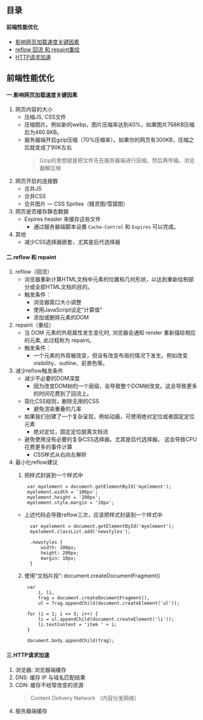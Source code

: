 ## 目录
#### 前端性能优化
* [影响网页加载速度关键因素](#a) 
* [reflow 回流 和 repaint重绘](#b) 
* [HTTP请求加速](#c) 


## 前端性能优化 
#### <div id='a'>一.影响网页加载速度关键因素</div>
1. 网页内容的大小
    * 压缩JS, CSS文件
    * 压缩图片。例如新的webp，图片压缩率达到40%，如果图片768KB压缩后为460.8KB。
    * 服务器端开启gzip压缩（70%压缩率）。如果你的网页有300KB，压缩之后就变成了90K左右
        > Gzip的思想就是把文件先在服务器端进行压缩，然后再传输。浏览器解压缩
2. 网页开启的连接数
    * 合并JS
    * 合并CSS
    * 合并图片 — CSS Sprites（精灵图/雪碧图）
3. 网页是否缓存静态数据
    * Expires header 来缓存这些文件
        * 通过服务器端脚本设置 `Cache-Control` 和 `Expires` 可以完成。
4. 其他
    * 减少CSS选择器嵌套，尤其是后代选择器
#### <div id='b'>二.reflow 和 repaint</div>
1. reflow（回流）
    * 浏览器重新计算HTML文档中元素的位置和几何形状，以达到重新绘制部分或全部HTML文档的目的。
    * 触发条件： 
        * 浏览器窗口大小调整
        * 使用JavaScript设定“计算值”
        * 添加或删除元素的DOM
2. repaint（重绘）
    * 当 DOM 元素的外观属性发生变化时, 浏览器会通知 render 重新描绘相应的元素, 此过程称为 repaint。
    * 触发条件：
        * 一个元素的外观被改变，但没有改变布局的情况下发生。例如改变visibility、outline、前景色等。
3. 减少reflow触发条件
    * 减少不必要的DOM深度
        * 因为改变DOM树的一个层级，会导致整个DOM树改变。这会导致更多的时间花费到了回流上。 
    * 简化CSS规则，删除无用的CSS
        * 避免渲染重叠的几率
    * 如果我们创建了一个复杂呈现，例如动画，可使用绝对定位或者固定定位元素
        * 绝对定位，固定定位脱离文档流
    * 避免使用没有必要的复杂CSS选择器。尤其是后代选择器。 这会导致CPU花费更多的事件计算
        * CSS样式从右向左解析
4. 最小化reflow建议
    1. 把样式封装到一个样式中    
    
            var myelement = document.getElementById('myelement');
            myelement.width = '100px';
            myelement.height = '200px';
            myelement.style.margin = '10px';
    * 上述代码会导致reflow三次，应该把样式封装到一个样式中
        
            var myelement = document.getElementById('myelement');
            myelement.classList.add('newstyles');
            
            .newstyles {
            	width: 100px;
            	height: 200px;
            	margin: 10px;
            }

    2. 使用“文档片段”: document.createDocumentFragment()
            
            var
            	i, li,
            	frag = document.createDocumentFragment(),
            	ul = frag.appendChild(document.createElement('ul'));
            
            for (i = 1; i <= 3; i++) {
            	li = ul.appendChild(document.createElement('li'));
            	li.textContent = 'item ' + i;
            }
            
            document.body.appendChild(frag);
#### <div id='c'>三.HTTP请求加速</div>
1. 浏览器: 浏览器端缓存
2. DNS: 缓存 IP 与域名匹配结果
3. CDN: 缓存不经常改变的资源
    > Content Delivery Network
        （内容分发网络）
4. 服务器端缓存
